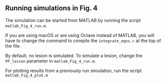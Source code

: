 ## Running simulations in Fig. 4
The simulation can be started from MATLAB by running the script
`matlab_Fig_4_run.m`.

If you are using macOS or are using Octave instead of
MATLAB, you will have to change the command to compile the `integrate_eqns.c`
at the top of the file.

By default, no lesion is simulated. To simulate a lesion, change the
`PP_lesion` parameter in `matlab_Fig_4_run.m`.

For plotting results from a previously run simulation, run the script
`matlab_Fig_4_plot.m`
